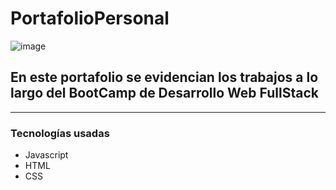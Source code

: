 # PortafolioPersonal

![image](https://user-images.githubusercontent.com/108755902/232326989-bfa0c0d7-8520-47ce-80b3-ad75f58e88cb.png)

## En este portafolio se evidencian los trabajos a lo largo del BootCamp de Desarrollo Web FullStack

***
### Tecnologías usadas
* Javascript
* HTML
* CSS
